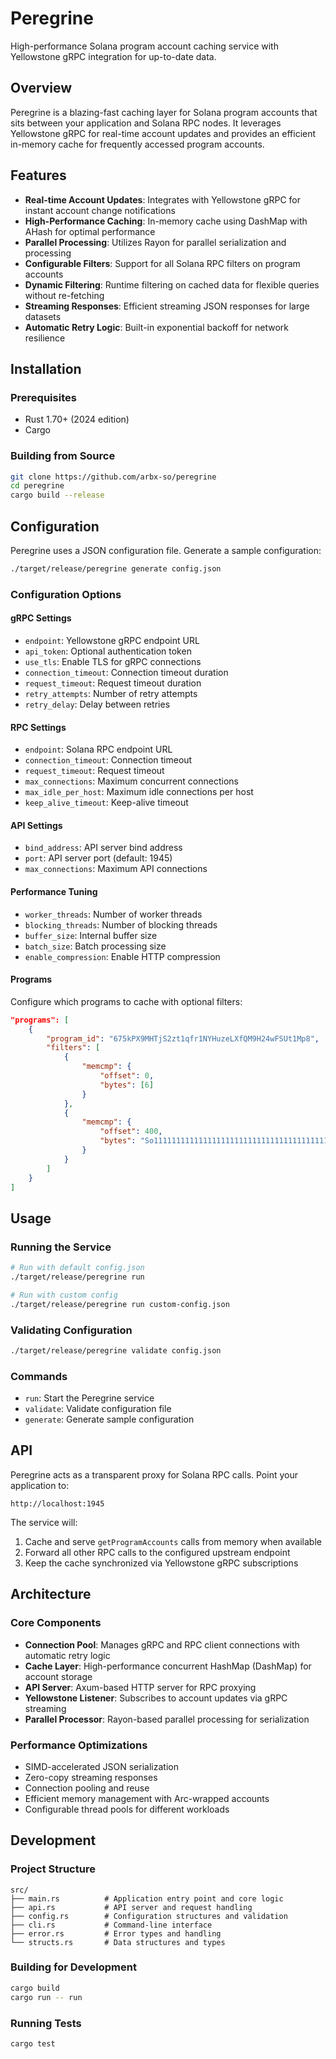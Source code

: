 # Peregrine

High-performance Solana program account caching service with Yellowstone gRPC integration for up-to-date data.

## Overview

Peregrine is a blazing-fast caching layer for Solana program accounts that sits between your application and Solana RPC nodes. It leverages Yellowstone gRPC for real-time account updates and provides an efficient in-memory cache for frequently accessed program accounts.

## Features

- **Real-time Account Updates**: Integrates with Yellowstone gRPC for instant account change notifications
- **High-Performance Caching**: In-memory cache using DashMap with AHash for optimal performance
- **Parallel Processing**: Utilizes Rayon for parallel serialization and processing
- **Configurable Filters**: Support for all Solana RPC filters on program accounts
- **Dynamic Filtering**: Runtime filtering on cached data for flexible queries without re-fetching
- **Streaming Responses**: Efficient streaming JSON responses for large datasets
- **Automatic Retry Logic**: Built-in exponential backoff for network resilience

## Installation

### Prerequisites

- Rust 1.70+ (2024 edition)
- Cargo

### Building from Source

```bash
git clone https://github.com/arbx-so/peregrine
cd peregrine
cargo build --release
```

## Configuration

Peregrine uses a JSON configuration file. Generate a sample configuration:

```bash
./target/release/peregrine generate config.json
```

### Configuration Options

#### gRPC Settings
- `endpoint`: Yellowstone gRPC endpoint URL
- `api_token`: Optional authentication token
- `use_tls`: Enable TLS for gRPC connections
- `connection_timeout`: Connection timeout duration
- `request_timeout`: Request timeout duration
- `retry_attempts`: Number of retry attempts
- `retry_delay`: Delay between retries

#### RPC Settings
- `endpoint`: Solana RPC endpoint URL
- `connection_timeout`: Connection timeout
- `request_timeout`: Request timeout
- `max_connections`: Maximum concurrent connections
- `max_idle_per_host`: Maximum idle connections per host
- `keep_alive_timeout`: Keep-alive timeout

#### API Settings
- `bind_address`: API server bind address
- `port`: API server port (default: 1945)
- `max_connections`: Maximum API connections

#### Performance Tuning
- `worker_threads`: Number of worker threads
- `blocking_threads`: Number of blocking threads
- `buffer_size`: Internal buffer size
- `batch_size`: Batch processing size
- `enable_compression`: Enable HTTP compression

#### Programs
Configure which programs to cache with optional filters:

```json
"programs": [
    {
        "program_id": "675kPX9MHTjS2zt1qfr1NYHuzeLXfQM9H24wFSUt1Mp8",
        "filters": [
            {
                "memcmp": {
                    "offset": 0,
                    "bytes": [6]
                }
            },
            {
                "memcmp": {
                    "offset": 400,
                    "bytes": "So11111111111111111111111111111111111111112"
                }
            }
        ]
    }
]
```

## Usage

### Running the Service

```bash
# Run with default config.json
./target/release/peregrine run

# Run with custom config
./target/release/peregrine run custom-config.json
```

### Validating Configuration

```bash
./target/release/peregrine validate config.json
```

### Commands

- `run`: Start the Peregrine service
- `validate`: Validate configuration file
- `generate`: Generate sample configuration

## API

Peregrine acts as a transparent proxy for Solana RPC calls. Point your application to:

```
http://localhost:1945
```

The service will:
1. Cache and serve `getProgramAccounts` calls from memory when available
2. Forward all other RPC calls to the configured upstream endpoint
3. Keep the cache synchronized via Yellowstone gRPC subscriptions

## Architecture

### Core Components

- **Connection Pool**: Manages gRPC and RPC client connections with automatic retry logic
- **Cache Layer**: High-performance concurrent HashMap (DashMap) for account storage
- **API Server**: Axum-based HTTP server for RPC proxying
- **Yellowstone Listener**: Subscribes to account updates via gRPC streaming
- **Parallel Processor**: Rayon-based parallel processing for serialization

### Performance Optimizations

- SIMD-accelerated JSON serialization
- Zero-copy streaming responses
- Connection pooling and reuse
- Efficient memory management with Arc-wrapped accounts
- Configurable thread pools for different workloads

## Development

### Project Structure

```
src/
├── main.rs          # Application entry point and core logic
├── api.rs           # API server and request handling
├── config.rs        # Configuration structures and validation
├── cli.rs           # Command-line interface
├── error.rs         # Error types and handling
└── structs.rs       # Data structures and types
```

### Building for Development

```bash
cargo build
cargo run -- run
```

### Running Tests

```bash
cargo test
```